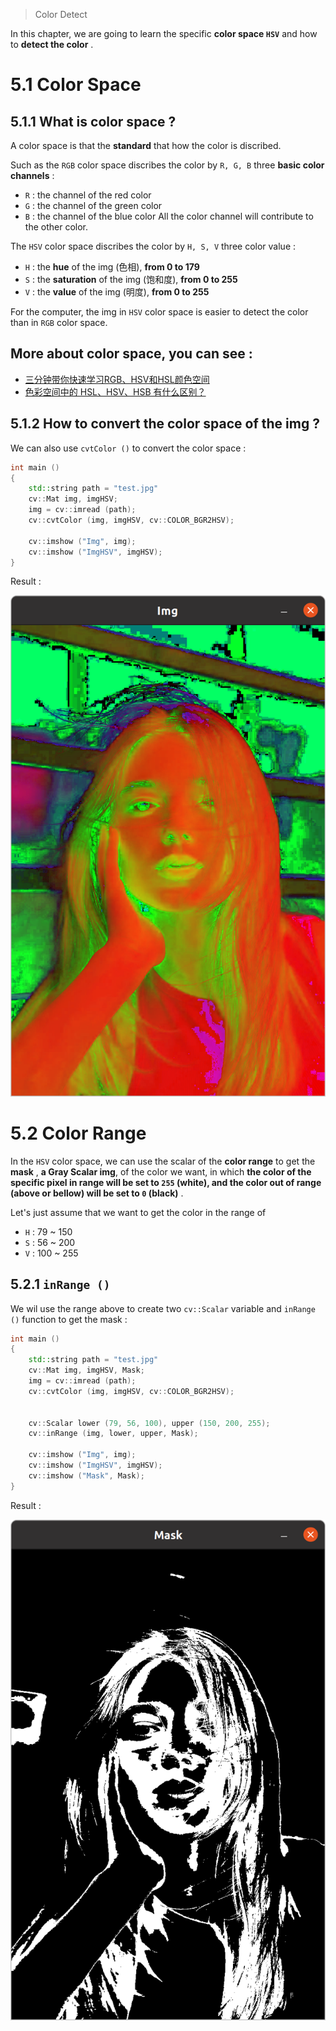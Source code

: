 > Color Detect

In this chapter, we are going to learn  the specific **color space `HSV`** and how to **detect the color** .

# 5.1 Color Space
## 5.1.1 What is color space ?

A color space is that the **standard** that how the color is discribed.

Such as the `RGB` color space discribes the color by `R, G, B` three **basic color channels** :
- `R` : the channel of the red color
- `G` : the channel of the green color
- `B` : the channel of the blue color
All the color channel will contribute to the other color.

The `HSV` color space discribes the color by `H, S, V` three color value : 
- `H` : the **hue** of the img (色相), **from 0 to 179** 
- `S` : the **saturation** of the img (饱和度), **from 0 to 255** 
- `V` : the **value** of the img (明度), **from 0 to 255** 

For the computer, the img in `HSV` color space is easier to detect the color than in `RGB` color space.

More about color space, you can see : 
- 
- [三分钟带你快速学习RGB、HSV和HSL颜色空间](https://zhuanlan.zhihu.com/p/67930839) 
- [色彩空间中的 HSL、HSV、HSB 有什么区别？](https://www.zhihu.com/question/22077462)

## 5.1.2 How to convert the color space of the img ?

We can also use `cvtColor ()` to convert the color space : 

```C++
int main ()
{
	std::string path = "test.jpg"
	cv::Mat img, imgHSV;
	img = cv::imread (path);
	cv::cvtColor (img, imgHSV, cv::COLOR_BGR2HSV);

	cv::imshow ("Img", img);
	cv::imshow ("ImgHSV", imgHSV);
}
```

Result : 

![](./imgs/HSV.png)

# 5.2 Color Range

In the `HSV` color space, we can use the scalar of the **color range** to get the **mask** , **a Gray Scalar img**, of the color we want, in which **the color of the specific pixel in range will be set to `255` (white), and the color out of range (above or bellow) will be set to `0` (black)** .

Let's just assume that we want to get the color in the range of 
- `H` : 79 ~ 150
- `S` : 56 ~ 200
- `V` : 100 ~ 255

## 5.2.1 `inRange ()` 

We wil use the range above to create two `cv::Scalar` variable and `inRange ()` function to get the mask : 

```C++
int main ()
{
	std::string path = "test.jpg"
	cv::Mat img, imgHSV, Mask;
	img = cv::imread (path);
	cv::cvtColor (img, imgHSV, cv::COLOR_BGR2HSV);


	cv::Scalar lower (79, 56, 100), upper (150, 200, 255);
	cv::inRange (img, lower, upper, Mask);

	cv::imshow ("Img", img);
	cv::imshow ("ImgHSV", imgHSV);
	cv::imshow ("Mask", Mask);
}
```

Result : 

![](./imgs/inRange.png)

